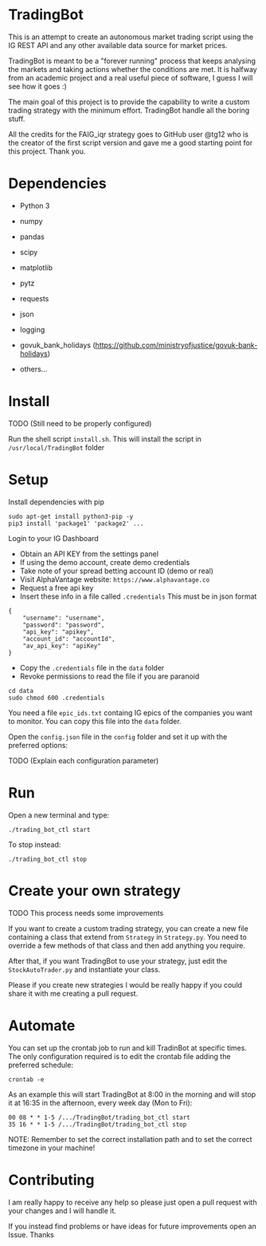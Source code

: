# TradingBot
This is an attempt to create an autonomous market trading script using the IG
REST API and any other available data source for market prices.

TradingBot is meant to be a "forever running" process that keeps
analysing the markets and taking actions whether the conditions are met.
It is halfway from an academic project and a real useful piece of
software, I guess I will see how it goes :)

The main goal of this project is to provide the capability to
write a custom trading strategy with the minimum effort.
TradingBot handle all the boring stuff.

All the credits for the FAIG_iqr strategy goes to GitHub user @tg12
who is the creator of the first script version and gave me a good
starting point for this project. Thank you.

# Dependencies
- Python 3

- numpy
- pandas
- scipy
- matplotlib
- pytz
- requests
- json
- logging
- govuk_bank_holidays (https://github.com/ministryofjustice/govuk-bank-holidays)
- others...

# Install
TODO (Still need to be properly configured)

Run the shell script `install.sh`.
This will install the script in `/usr/local/TradingBot` folder

# Setup
Install dependencies with pip
```
sudo apt-get install python3-pip -y
pip3 install 'package1' 'package2' ...
```

Login to your IG Dashboard
- Obtain an API KEY from the settings panel
- If using the demo account, create demo credentials
- Take note of your spread betting account ID (demo or real)
- Visit AlphaVantage website: `https://www.alphavantage.co`
- Request a free api key
- Insert these info in a file called `.credentials`
This must be in json format
```
{
    "username": "username",
    "password": "password",
    "api_key": "apikey",
    "account_id": "accountId",
    "av_api_key": "apiKey"
}
```
- Copy the `.credentials` file in the `data` folder
- Revoke permissions to read the file if you are paranoid
```
cd data
sudo chmod 600 .credentials
```

You need a file `epic_ids.txt` containg IG epics of the companies you want to monitor.
You can copy this file into the `data` folder.

Open the `config.json` file in the `config` folder and set it up
with the preferred options:

TODO (Explain each configuration parameter)

# Run
Open a new terminal and type:
```
./trading_bot_ctl start
```

To stop instead:
```
./trading_bot_ctl stop
```

# Create your own strategy

TODO This process needs some improvements

If you want to create a custom trading strategy, you can create a new
file containing a class that extend from `Strategy` in `Strategy.py`.
You need to override a few methods of that class and then add anything
you require.

After that, if you want TradingBot to use your strategy, just edit the
`StockAutoTrader.py` and instantiate your class.

Please if you create new strategies I would be really happy if you
could share it with me creating a pull request.

# Automate
You can set up the crontab job to run and kill TradinBot at specific times.
The only configuration required is to edit the crontab file adding the preferred schedule:
```
crontab -e
```
As an example this will start TradingBot at 8:00 in the morning and will stop it at 16:35 in the afternoon, every week day (Mon to Fri):
```
00 08 * * 1-5 /.../TradingBot/trading_bot_ctl start
35 16 * * 1-5 /.../TradingBot/trading_bot_ctl stop
```
NOTE: Remember to set the correct installation path and to set the correct timezone in your machine!

# Contributing
I am really happy to receive any help so please just open a pull request
with your changes and I will handle it.

If you instead find problems or have ideas for future improvements open an Issue. Thanks
